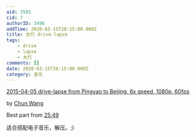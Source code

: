 ```yaml
---
aid: 3501
cid: 7
authorID: 3496
addTime: 2020-03-15T20:15:00.000Z
title: 太行 drive-lapse
tags:
    - drive
    - lapse
    - 太行
comments: []
date: 2020-03-15T20:15:00.000Z
category: 音乐
---
```


[2015-04-05 drive-lapse from Pingyao to Beijing, 6x speed, 1080p, 60fps](https://www.youtube.com/watch?v=cijJTVc7yJY)

by [Chun Wang](https://www.youtube.com/user/yaohua2000/videos)

Best part from [25:49](https://www.youtube.com/watch?t=1549&v=cijJTVc7yJY)

适合搭配电子音乐，解压。;)
